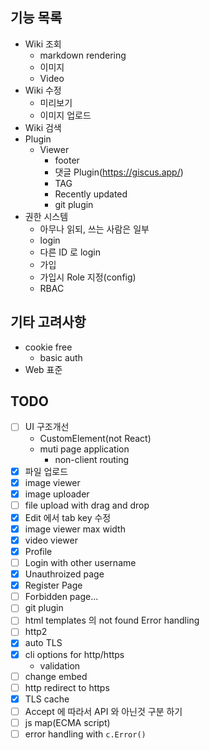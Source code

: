 ## 기능 목록

- Wiki 조회
	- markdown rendering
	- 이미지
	- Video
- Wiki 수정
	- 미리보기
	- 이미지 업로드
- Wiki 검색
- Plugin
	- Viewer
		- footer
		- 댓글 Plugin(https://giscus.app/)
		- TAG
		- Recently updated
		- git plugin
- 권한 시스템
	- 아무나 읽되, 쓰는 사람은 일부
	- login
	- 다른 ID 로 login
	- 가입
	- 가입시 Role 지정(config)
	- RBAC

## 기타 고려사항
- cookie free
	- basic auth
- Web 표준


## TODO
- [ ] UI 구조개선
	- CustomElement(not React)
	- muti page application
		- non-client routing
- [x] 파일 업로드
- [x] image viewer
- [x] image uploader
- [ ] file upload with drag and drop
- [x] Edit 에서 tab key 수정
- [x] image viewer max width
- [x] video viewer
- [x] Profile
- [ ] Login with other username
- [x] Unauthroized page
- [x] Register Page
- [ ] Forbidden page...
- [ ] git plugin
- [ ] html templates 의 not found Error handling
- [ ] http2
- [x] auto TLS
- [x] cli options for http/https
	- validation
- [ ] change embed
- [ ] http redirect to https
- [x] TLS cache
- [ ] Accept 에 따라서 API 와 아닌것 구분 하기
- [ ] js map(ECMA script)
- [ ] error handling with `c.Error()`
